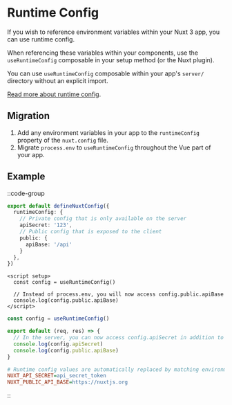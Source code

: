 # Runtime Config

If you wish to reference environment variables within your Nuxt 3 app, you can use runtime config.

When referencing these variables within your components, use the `useRuntimeConfig` composable in your setup method (or the Nuxt plugin).

You can use `useRuntimeConfig` composable within your app's `server/` directory without an explicit import.

[Read more about runtime config](/docs/guide/going-further/runtime-config).

## Migration

1. Add any environment variables in your app to the `runtimeConfig` property of the `nuxt.config` file.
1. Migrate `process.env` to `useRuntimeConfig` throughout the Vue part of your app.

## Example

::code-group

```ts [nuxt.config.ts]
export default defineNuxtConfig({
  runtimeConfig: {
    // Private config that is only available on the server
    apiSecret: '123',
    // Public config that is exposed to the client
    public: {
      apiBase: '/api'
    }
  },
})
```

```vue [pages/index.vue]
<script setup>
  const config = useRuntimeConfig()

  // Instead of process.env, you will now access config.public.apiBase
  console.log(config.public.apiBase)
</script>
```

```ts [server/api/hello.ts]
const config = useRuntimeConfig()

export default (req, res) => {
  // In the server, you can now access config.apiSecret in addition to config.public
  console.log(config.apiSecret)
  console.log(config.public.apiBase)
}
```

```ini [.env]
# Runtime config values are automatically replaced by matching environment variables during runtime
NUXT_API_SECRET=api_secret_token
NUXT_PUBLIC_API_BASE=https://nuxtjs.org
```

::
